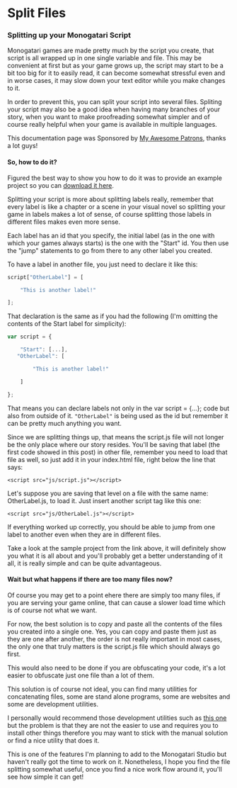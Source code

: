 # Split Files

### Splitting up your Monogatari Script

Monogatari games are made pretty much by the script you create, that script is all wrapped up in one single variable and file. This may be convenient at first but as your game grows up, the script may start to be a bit too big for it to easily read, it can become somewhat stressful even and in worse cases, it may slow down your text editor while you make changes to it.

In order to prevent this, you can split your script into several files. Spliting your script may also be a good idea when having many branches of your story, when you want to make proofreading somewhat simpler and of course really helpful when your game is available in multiple languages.

This documentation page was Sponsored by [My Awesome Patrons](https://www.patreon.com/Hyuchia), thanks a lot guys!

#### So, how to do it?

Figured the best way to show you how to do it was to provide an example project so you can [download it here](https://datadyne.perfectdark.space/monogatari/community/samples/Monogatari-Split-Files.zip).

Splitting your script is more about splitting labels really, remember that every label is like a chapter or a scene in your visual novel so splitting your game in labels makes a lot of sense, of course splitting those labels in different files makes even more sense.

Each label has an id that you specify, the initial label \(as in the one with which your games always starts\) is the one with the "Start" id. You then use the "jump" statements to go from there to any other label you created.

To have a label in another file, you just need to declare it like this:

```javascript
script["OtherLabel"] = [

    "This is another label!"

];
```

That declaration is the same as if you had the following \(I'm omitting the contents of the Start label for simplicity\):

```javascript
var script = {

    "Start": [...],
   "OtherLabel": [

        "This is another label!"     

    ]

};
```

That means you can declare labels not only in the var script = {...}; code but also from outside of it. `"OtherLabel"` is being used as the id but remember it can be pretty much anything you want.

Since we are splitting things up, that means the script.js file will not longer be the only place where our story resides. You'll be saving that label \(the first code showed in this post\) in other file, remember you need to load that file as well, so just add it in your index.html file, right below the line that says:

```markup
<script src="js/script.js"></script>
```

Let's suppose you are saving that level on a file with the same name: OtherLabel.js, to load it. Just insert another script tag like this one:

```markup
<script src="js/OtherLabel.js"></script>
```

If everything worked up correctly, you should be able to jump from one label to another even when they are in different files.

Take a look at the sample project from the link above, it will definitely show you what it is all about and you'll probably get a better understanding of it all, it is really simple and can be quite advantageous.

#### Wait but what happens if there are too many files now?

Of course you may get to a point ehere there are simply too many files, if you are serving your game online, that can cause a slower load time which is of course not what we want.

For now, the best solution is to copy and paste all the contents of the files you created into a single one. Yes, you can copy and paste them just as they are one after another, the order is not really important in most cases, the only one that truly matters is the script.js file which should always go first.

This would also need to be done if you are obfuscating your code, it's a lot easier to obfuscate just one file than a lot of them.

This solution is of course not ideal, you can find many utilities for concatenating files, some are stand alone programs, some are websites and some are development utilities.

I personally would recommend those development utilities such as [this one](https://www.npmjs.com/package/gulp-concat/) but the problem is that they are not the easier to use and requires you to install other things therefore you may want to stick with the manual solution or find a nice utility that does it.

This is one of the features I'm planning to add to the Monogatari Studio but haven't really got the time to work on it. Nonetheless, I hope you find the file splitting somewhat useful, once you find a nice work flow around it, you'll see how simple it can get!

